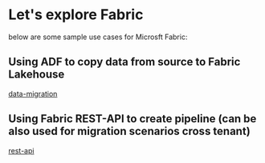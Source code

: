 # Let's explore Fabric
below are some sample use cases for Microsft Fabric:

## Using ADF to copy data from source to Fabric Lakehouse
[data-migration](https://github.com/gyanisinha/allthingsdata/new/main#data-migration)

## Using Fabric REST-API to create pipeline (can be also used for migration scenarios cross tenant)
[rest-api](https://github.com/gyanisinha/allthingsdata/blob/main/fabric-samples#rest-api)
